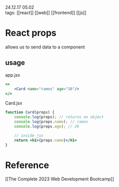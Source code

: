 24.12.17  05.02  
tags: [[react]] [[web]] [[frontend]] [[js]]


# React props
allows us to send data to a component

## usage

app.jsx
```jsx
<>
	<Card name="ramos" age="26"/>
</>
```

Card.jsx
```jsx
function Card(props) {
	console.log(props); // returns an object
	console.log(props.name); // ramos
	console.log(props.age); // 26

	// inside jsx
	return <h1>{props.name}</h1>
}
```



# Reference
[[The Complete 2023 Web Development Bootcamp]]
